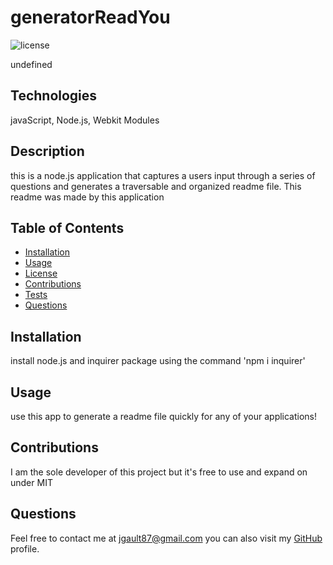 # generatorReadYou
  
  ![license](http://img.shields.io/badge/license-MIT-blue.svg) 

  undefined
  
  ## Technologies
   javaScript, Node.js, Webkit Modules

  ## Description 
  this is a node.js application that captures a users input through a series of questions and generates a traversable and organized readme file. This readme was made by this application
  

  ## Table of Contents
  * [Installation](#installation)
  * [Usage](#usage)
  * [License](#license)
  * [Contributions](#contributions)
  * [Tests](#tests)
  * [Questions](#questions)
  
  ## Installation 
  install node.js and inquirer package using the command 'npm i inquirer'

  ## Usage 
  use this app to generate a readme file quickly for any of your applications!

  ## Contributions
  I am the sole developer of this project but it's free to use and expand on under MIT


  ## Questions 
  
  Feel free to contact me at jgault87@gmail.com 
  you can also visit my [GitHub](https://github.com/jgault87) profile.
  



